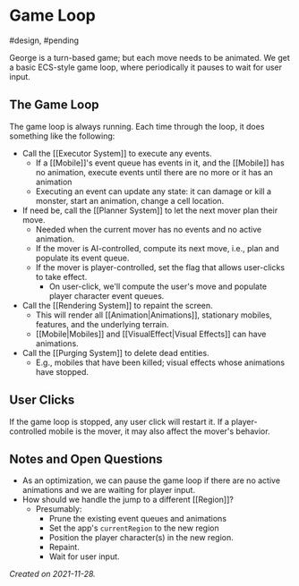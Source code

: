# Game Loop
#design, #pending

George is a turn-based game; but each move needs to be animated.  We get a basic ECS-style game loop, where periodically it pauses to wait for user input.

## The Game Loop

The game loop is always running.  Each time through the loop, it does something like the following:

- Call the [[Executor System]] to execute any events.
	- If a [[Mobile]]'s event queue has events in it, and the [[Mobile]] has no animation, execute events until there are no more or it has an animation
	- Executing an event can update any state: it can damage or kill a monster, start an  animation, change a cell location.
- If need be, call the [[Planner System]] to let the next mover plan their move.
	- Needed when the current mover has no events and no active animation.
	- If the mover is AI-controlled, compute its next move, i.e., plan and populate its event queue.
	- If the mover is player-controlled, set the flag that allows user-clicks to take effect.
		- On user-click, we'll compute the user's move and populate player character event queues.
- Call the [[Rendering System]] to repaint the screen.
	- This will render all [[Animation|Animations]], stationary mobiles, features, and the underlying terrain.
	- [[Mobile|Mobiles]] and [[VisualEffect|Visual Effects]] can have animations.
- Call the [[Purging System]] to delete dead entities.
	- E.g., mobiles that have been killed; visual effects whose animations have stopped.

## User Clicks

If the game loop is stopped, any user click will restart it.  If a player-controlled mobile is the mover, it may also affect the mover's behavior.

## Notes and Open Questions

- As an optimization, we can pause the game loop if there are no active animations and we are waiting for player input.
- How should we handle the jump to a different [[Region]]?
	- Presumably:
		- Prune the existing event queues and animations
		- Set the app's `currentRegion` to the new region
		- Position the player character(s) in the new region.
		- Repaint.
		- Wait for user input.

_Created on 2021-11-28._